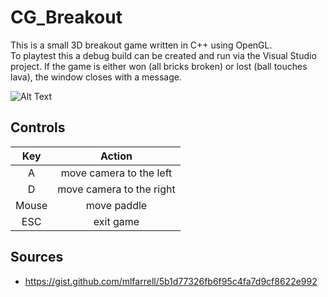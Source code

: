 # CG_Breakout

This is a small 3D breakout game written in C++ using OpenGL.  
To playtest this a debug build can be created and run via the Visual Studio project. If the game is either won (all bricks broken) or lost (ball touches lava), the window closes with a message.  

![Alt Text](preview.gif)

## Controls

| Key | Action |
| :-: | :-: |
| A | move camera to the left |
| D | move camera to the right |
| Mouse | move paddle |
| ESC | exit game |

## Sources
- https://gist.github.com/mlfarrell/5b1d77326fb6f95c4fa7d9cf8622e992
